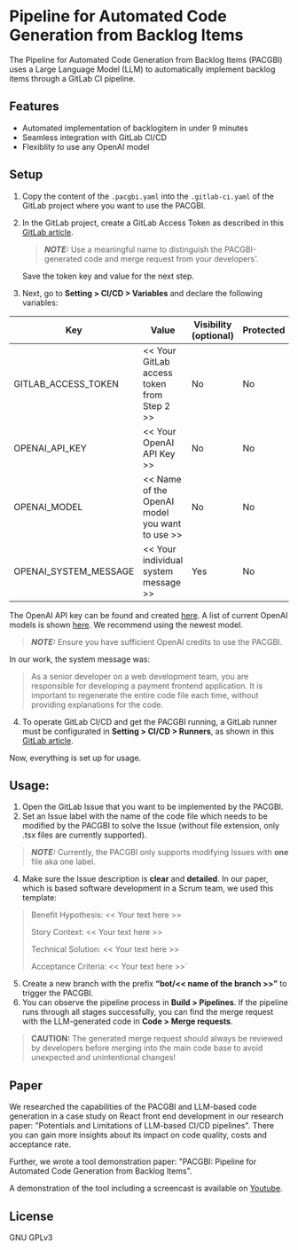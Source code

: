 # Pipeline for Automated Code Generation from Backlog Items

The Pipeline for Automated Code Generation from Backlog Items (PACGBI) uses a Large Language Model (LLM) to automatically implement backlog items through a GitLab CI pipeline.

## Features

- Automated implementation of backlogitem in under 9 minutes
- Seamless integration with GitLab CI/CD
- Flexiblity to use any OpenAI model

## Setup

1. Copy the content of the `.pacgbi.yaml` into the `.gitlab-ci.yaml` of the GitLab project where you want to use the PACGBI.
2. In the GitLab project, create a GitLab Access Token as described in this [GitLab article](https://docs.gitlab.com/ee/user/project/settings/project_access_tokens.html#create-a-project-access-token).
    > **_NOTE:_**  Use a meaningful name to distinguish the PACGBI-generated code and merge request from your developers'. 
    
    Save the token key and value for the next step.
3. Next, go to **Setting > CI/CD > Variables** and declare the following variables:

| Key | Value | Visibility (optional) | Protected |
| --- | --- | --- | --- |
| GITLAB_ACCESS_TOKEN | << Your GitLab access token from Step 2 >> | No | No |
| OPENAI_API_KEY | << Your OpenAI API Key >> | No | No |
| OPENAI_MODEL | << Name of the OpenAI model you want to use >> | No | No |
| OPENAI_SYSTEM_MESSAGE | << Your individual system message >> | Yes | No |

The OpenAI API key can be found and created [here](https://platform.openai.com/api-keys). A list of current OpenAI models is shown [here](https://platform.openai.com/docs/models). We recommend using the newest model.

> **_NOTE:_** Ensure you have sufficient OpenAI credits to use the PACGBI.

In our work, the system message was: 
>As a senior developer on a web development team, you are responsible for developing a payment frontend application. It is important to regenerate the entire code file each time, without providing explanations for the code.

4. To operate GitLab CI/CD and get the PACGBI running, a GitLab runner must be configurated in **Setting > CI/CD > Runners**, as shown in this [GitLab article](https://docs.gitlab.com/runner/).

Now, everything is set up for usage.

## Usage:

1. Open the GitLab Issue that you want to be implemented by the PACGBI.
2. Set an Issue label with the name of the code file which needs to be modified by the PACGBI to solve the Issue (without file extension, only .tsx files are currently supported).
> **_NOTE:_** Currently, the PACGBI only supports modifying Issues with **one** file aka one label.
4. Make sure the Issue description is **clear** and **detailed**. In our paper, which is based software development in a Scrum team, we used this template:

> Benefit Hypothesis: << Your text here >>
>
> Story Context: << Your text here >>
>
> Technical Solution: << Your text here >>
>
> Acceptance Criteria: << Your text here >>`
5. Create a new branch with the prefix **“bot/<< name of the branch >>”** to trigger the PACGBI.
6. You can observe the pipeline process in **Build > Pipelines**. If the pipeline runs through all stages successfully, you can find the merge request with the LLM-generated code in **Code > Merge requests**.
> **CAUTION:** The generated merge request should always be reviewed by developers before merging into the main code base to avoid unexpected and unintentional changes!

## Paper

We researched the capabilities of the PACGBI and LLM-based code generation in a case study on React front end development in our research paper: "Potentials and Limitations of LLM-based CI/CD pipelines". There you can gain more insights about its impact on code quality, costs and acceptance rate.

Further, we wrote a tool demonstration paper: "PACGBI: Pipeline for Automated Code Generation from Backlog Items".

A demonstration of the tool including a screencast is available on [Youtube](https://youtu.be/TI53m-fIoyc).

## License

GNU GPLv3
